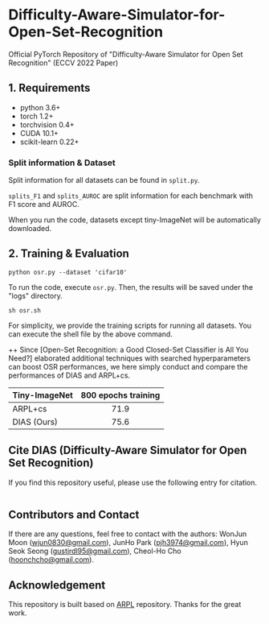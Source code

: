 # Difficulty-Aware-Simulator-for-Open-Set-Recognition
Official PyTorch Repository of "Difficulty-Aware Simulator for Open Set Recognition" (ECCV 2022 Paper)

## 1. Requirements
- python 3.6+
- torch 1.2+
- torchvision 0.4+
- CUDA 10.1+
- scikit-learn 0.22+

### Split information & Dataset

Split information for all datasets can be found in `split.py`.

`splits_F1` and `splits_AUROC` are split information for each benchmark with F1 score and AUROC.

When you run the code, datasets except tiny-ImageNet will be automatically downloaded.

## 2. Training & Evaluation
```train
python osr.py --dataset 'cifar10'
```
To run the code, execute `osr.py`.
Then, the results will be saved under the "logs" directory.

```
sh osr.sh
```
For simplicity, we provide the training scripts for running all datasets.
You can execute the shell file by the above command. 


++ Since [Open-Set Recognition: a Good Closed-Set Classifier is All You Need?] elaborated additional techniques with searched hyperparameters can boost OSR performances, we here simply conduct and compare the performances of DIAS and ARPL+cs.

| Tiny-ImageNet | 800 epochs training |
| ------------- |:-----:|
| ARPL+cs       | 71.9  |
| DIAS (Ours)   | 75.6  |

##  Cite DIAS (Difficulty-Aware Simulator for Open Set Recognition)

If you find this repository useful, please use the following entry for citation.
```

```

## Contributors and Contact

If there are any questions, feel free to contact with the authors: WonJun Moon (wjun0830@gmail.com), JunHo Park (pjh3974@gmail.com), Hyun Seok Seong (gustjrdl95@gmail.com), Cheol-Ho Cho (hoonchcho@gmail.com).

## Acknowledgement

This repository is built based on [ARPL](https://github.com/iCGY96/ARPL) repository.
Thanks for the great work.


